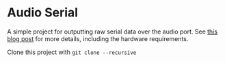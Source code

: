 # Audio Serial

A simple project for outputting raw serial data over the audio port.
See [this blog post](http://davidawehr.com/how-to/2018/05/20/audio-serial) for more details, including the hardware requirements.

Clone this project with `git clone --recursive`

